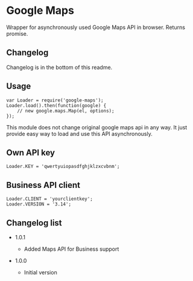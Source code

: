 # Google Maps

Wrapper for asynchronously used Google Maps API in browser.
Returns promise.

## Changelog

Changelog is in the bottom of this readme.

## Usage

```
var Loader = require('google-maps');
Loader.load().then(function(google) {
	// new google.maps.Map(el, options);
});
```

This module does not change original google maps api in any way. It just provide easy way to load and use this API asynchronously.

## Own API key

```
Loader.KEY = 'qwertyuiopasdfghjklzxcvbnm';
```

## Business API client

```
Loader.CLIENT = 'yourclientkey';
Loader.VERSION = '3.14';
```


## Changelog list

* 1.0.1
    + Added Maps API for Business support

* 1.0.0
	+ Initial version